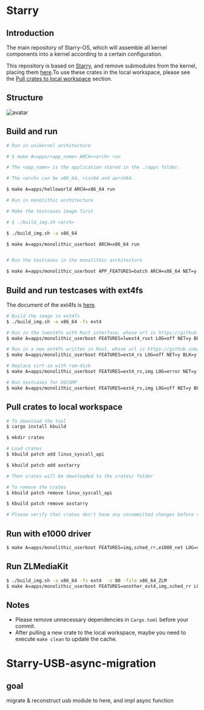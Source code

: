 # Starry

## Introduction

The main repository of Starry-OS, which will assemble all kernel components into a kernel according to a certain configuration.

This repository is based on [Starry](https://github.com/Arceos-monolithic/Starry), and remove submodules from the kernel, placing them [here](https://github.com/orgs/Starry-OS/repositories).To use these crates in the local workspace, please see the [Pull crates to local workspace](#pull-crates-to-local-workspace) section.

## Structure

![avatar](./doc/figures/Starry.svg)

## Build and run

```sh
# Run in unikernel architecture

# $ make A=apps/<app_name> ARCH=<arch> run

# The <app_name> is the application stored in the ./apps folder.

# The <arch> can be x86_64, risc64 and aarch64.

$ make A=apps/helloworld ARCH=x86_64 run

# Run in monolithic architecture

# Make the testcases image first

# $ ./build_img.sh <arch>

$ ./build_img.sh -a x86_64

$ make A=apps/monolithic_userboot ARCH=x86_64 run


# Run the testcases in the monolithic architecture

$ make A=apps/monolithic_userboot APP_FEATURES=batch ARCH=x86_64 NET=y BLK=y run
```

## Build and run testcases with ext4fs
The document of the ext4fs is [here](./doc/ext4fs.md).
```sh
# Build the image in ext4fs
$ ./build_img.sh -a x86_64 -fs ext4

# Run in the lwext4fs with Rust interface, whose url is https://github.com/elliott10/lwext4_rust.
$ make A=apps/monolithic_userboot FEATURES=lwext4_rust LOG=off NET=y BLK=y ACCEL=n run

# Run in a new ext4fs written in Rust, whose url is https://github.com/yuoo655/ext4_rs.
$ make A=apps/monolithic_userboot FEATURES=ext4_rs LOG=off NET=y BLK=y ACCEL=n run

# Replace virt-io with ram-disk
$ make A=apps/monolithic_userboot FEATURES=ext4_rs,img LOG=error NET=y BLK=y ARCH=x86_64 ACCEL=n run

# Run testcases for OSCOMP
$ make A=apps/monolithic_userboot FEATURES=ext4_rs,img LOG=off NET=y BLK=y ACCEL=n run APP_FEATURES=batch
```

## Pull crates to local workspace

```sh
# To download the tool
$ cargo install kbuild

$ mkdir crates

# Load crates
$ kbuild patch add linux_syscall_api

$ kbuild patch add axstarry

# Then crates will be downloaded to the crates/ folder

# To remove the crates
$ kbuild patch remove linux_syscall_api

$ kbuild patch remove axstarry

# Please verify that crates don't have any uncommitted changes before removing them.

```

## Run with e1000 driver
```sh
$ make A=apps/monolithic_userboot FEATURES=img,sched_rr,e1000_net LOG=off ACCEL=n APP_FEATURES=batch NET=y BLK=y run 
```

## Run ZLMediaKit
```sh
$ ./build_img.sh -a x86_64 -fs ext4  -s 80 -file x86_64_ZLM
$ make A=apps/monolithic_userboot FEATURES=another_ext4,img,sched_rr LOG=error NET=y BLK=y ARCH=x86_64 ACCEL=n run
```

## Notes

- Please remove unnecessary dependencies in `Cargo.toml` before your commit.
- After pulling a new crate to the local workspace, maybe you need to execute `make clean` to update the cache.


# Starry-USB-async-migration

## goal
migrate & reconstruct usb module to here, and impl async function
